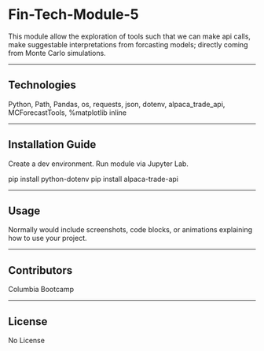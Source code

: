 # Fin-Tech-Module-5
This module allow the exploration of tools such that we can make api calls, make suggestable interpretations from forcasting models; directly coming from Monte Carlo simulations.

---

## Technologies

Python, Path, Pandas, os, requests, json, dotenv, alpaca_trade_api, MCForecastTools, %matplotlib inline

---

## Installation Guide

Create a dev environment.  Run module via Jupyter Lab. 

pip install python-dotenv
pip install alpaca-trade-api

---

## Usage

Normally would include screenshots, code blocks, or animations explaining how to use your project.


---

## Contributors

Columbia Bootcamp

---

## License

No License